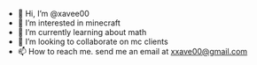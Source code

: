 - 👋 Hi, I’m @xavee00
- 👀 I’m interested in minecraft
- 🌱 I’m currently learning about math
- 💞️ I’m looking to collaborate on mc clients
- 📫 How to reach me. send me an email at xxave00@gmail.com

<!---
xavee00/xavee00 is a ✨ special ✨ repository because its `README.md` (this file) appears on your GitHub profile.
You can click the Preview link to take a look at your changes.
--->
